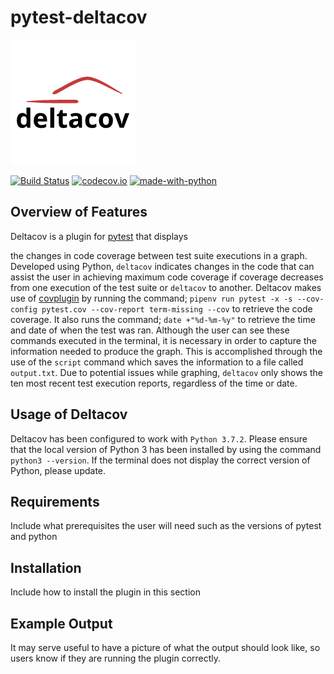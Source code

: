 # pytest-deltacov

![logo](.github/Logo.png "pytest-deltacov")

[![Build Status](https://api.travis-ci.com/inTestiGator/pytest-deltacov.svg?branch=master)](https://travis-ci.com/inTestiGator/pytest-deltacov)
[![codecov.io](http://codecov.io/github/inTestiGator/pytest-deltacov/coverage.svg?branch=master)](http://codecov.io/github/inTestiGator/pytest-deltacov?branch=master)
[![made-with-python](https://img.shields.io/badge/Made%20with-Python-orange.svg)](https://www.python.org/)

## Overview of Features

Deltacov is a plugin for [pytest](https://github.com/pytest-dev) that displays

the changes in code coverage between test suite executions in a graph. Developed
using Python, `deltacov` indicates changes in the code that can assist the user
in achieving maximum code coverage if coverage decreases from one execution of
the test suite or `deltacov` to another. Deltacov makes use of
[covplugin](https://pypi.org/project/pytest-cov/) by running the command;
`pipenv run pytest -x -s --cov-config pytest.cov --cov-report term-missing --cov`
to retrieve the code coverage. It also runs the command; `date +"%d-%m-%y"` to
retrieve the time and date of when the test was ran. Although the user can see
these commands executed in the terminal, it is necessary in order to capture the
information needed to produce the graph. This is accomplished through the use of
the `script` command which saves the information to a file called `output.txt`.
Due to potential issues while graphing, `deltacov` only shows the ten most recent
test execution reports, regardless of the time or date.

## Usage of Deltacov

Deltacov has been configured to work with `Python 3.7.2`. Please ensure that the
local version of Python 3 has been installed by using the command `python3 --version`.
If the terminal does not display the correct version of Python, please update.

## Requirements

  Include what prerequisites the user will need such as the versions of pytest
  and python


## Installation

  Include how to install the plugin in this section

## Example Output

  It may serve useful to have a picture of what the output should look like,
  so users know if they are running the plugin correctly.
